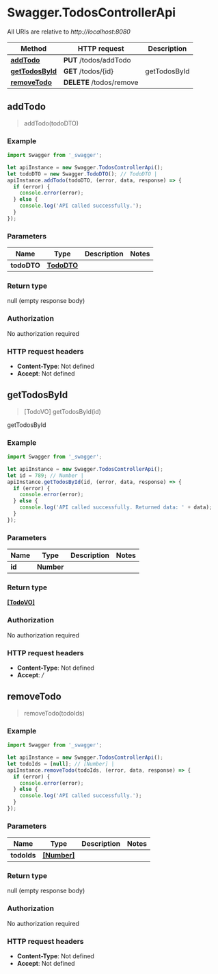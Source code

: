 # Swagger.TodosControllerApi

All URIs are relative to *http://localhost:8080*

Method | HTTP request | Description
------------- | ------------- | -------------
[**addTodo**](TodosControllerApi.md#addTodo) | **PUT** /todos/addTodo | 
[**getTodosById**](TodosControllerApi.md#getTodosById) | **GET** /todos/{id} | getTodosById
[**removeTodo**](TodosControllerApi.md#removeTodo) | **DELETE** /todos/remove | 



## addTodo

> addTodo(todoDTO)



### Example

```javascript
import Swagger from '_swagger';

let apiInstance = new Swagger.TodosControllerApi();
let todoDTO = new Swagger.TodoDTO(); // TodoDTO | 
apiInstance.addTodo(todoDTO, (error, data, response) => {
  if (error) {
    console.error(error);
  } else {
    console.log('API called successfully.');
  }
});
```

### Parameters


Name | Type | Description  | Notes
------------- | ------------- | ------------- | -------------
 **todoDTO** | [**TodoDTO**](.md)|  | 

### Return type

null (empty response body)

### Authorization

No authorization required

### HTTP request headers

- **Content-Type**: Not defined
- **Accept**: Not defined


## getTodosById

> [TodoVO] getTodosById(id)

getTodosById

### Example

```javascript
import Swagger from '_swagger';

let apiInstance = new Swagger.TodosControllerApi();
let id = 789; // Number | 
apiInstance.getTodosById(id, (error, data, response) => {
  if (error) {
    console.error(error);
  } else {
    console.log('API called successfully. Returned data: ' + data);
  }
});
```

### Parameters


Name | Type | Description  | Notes
------------- | ------------- | ------------- | -------------
 **id** | **Number**|  | 

### Return type

[**[TodoVO]**](TodoVO.md)

### Authorization

No authorization required

### HTTP request headers

- **Content-Type**: Not defined
- **Accept**: */*


## removeTodo

> removeTodo(todoIds)



### Example

```javascript
import Swagger from '_swagger';

let apiInstance = new Swagger.TodosControllerApi();
let todoIds = [null]; // [Number] | 
apiInstance.removeTodo(todoIds, (error, data, response) => {
  if (error) {
    console.error(error);
  } else {
    console.log('API called successfully.');
  }
});
```

### Parameters


Name | Type | Description  | Notes
------------- | ------------- | ------------- | -------------
 **todoIds** | [**[Number]**](Number.md)|  | 

### Return type

null (empty response body)

### Authorization

No authorization required

### HTTP request headers

- **Content-Type**: Not defined
- **Accept**: Not defined

